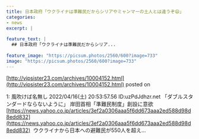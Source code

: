```yaml
---
title: 日本政府「ウクライナは準難民だからシリアやミャンマーの土人とは違うぞ😄」
categories:
- news
excerpt: |
  
feature_text: |
  ## 日本政府「ウクライナは準難民だからシリア...
  
feature_image: "https://picsum.photos/2560/600?image=733"
image: "https://picsum.photos/2560/600?image=733"
---
```


[http://vipsister23.com/archives/10004152.html](http://vipsister23.com/archives/10004152.html)
posted on 

<!--more-->

1: 風吹けば名無し 2022/04/16(土) 20:53:57.56 ID:uzPdJdhzr.net 「ダブルスタンダードならないように」 岸田首相「準難民制度」創設に意欲 [https://news.yahoo.co.jp/articles/3ef2a0306aaa5f6dd673aaa2ed588d98d8edd832](https://news.yahoo.co.jp/articles/3ef2a0306aaa5f6dd673aaa2ed588d98d8edd832)  ウクライナから日本への避難民が550人を超え...

